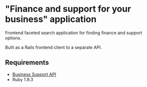 # "Finance and support for your business" application

Frontend faceted search application for finding finance and support options.

Built as a Rails frontend client to a separate API.

## Requirements

* [Business Support API](https://github.com/alphagov/business-support-api)
* Ruby 1.9.3
